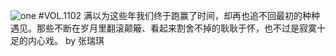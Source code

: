 ![one](http://image.wufazhuce.com/Fmp9gARMs6ciE3-vM0tDPy3ZXVmm)
#VOL.1102
满以为这些年我们终于跑赢了时间，却再也追不回最初的种种遇见。那些不断在岁月里翻滚颠簸、看起来割舍不掉的耿耿于怀，也不过是寂寞十足的内心戏。 by 张瑞琪